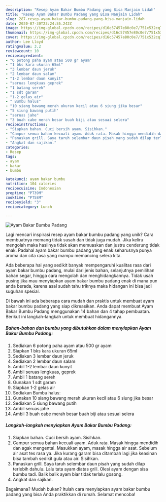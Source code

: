 ```yaml
---
description: "Resep Ayam Bakar Bumbu Padang yang Bisa Manjain Lidah"
title: "Resep Ayam Bakar Bumbu Padang yang Bisa Manjain Lidah"
slug: 287-resep-ayam-bakar-bumbu-padang-yang-bisa-manjain-lidah
date: 2020-07-30T23:24:55.242Z
image: https://img-global.cpcdn.com/recipes/d16c57457e80c0e7/751x532cq70/ayam-bakar-bumbu-padang-foto-resep-utama.jpg
thumbnail: https://img-global.cpcdn.com/recipes/d16c57457e80c0e7/751x532cq70/ayam-bakar-bumbu-padang-foto-resep-utama.jpg
cover: https://img-global.cpcdn.com/recipes/d16c57457e80c0e7/751x532cq70/ayam-bakar-bumbu-padang-foto-resep-utama.jpg
author: Lee Lloyd
ratingvalue: 3.2
reviewcount: 10
recipeingredient:
- "6 potong paha ayam atau 500 gr ayam"
- "1 bks kara ukuran 65ml"
- "3 lembar daun jeruk"
- "2 lembar daun salam"
- "1-2 lembar daun kunyit"
- "seruas lengkuas geprek"
- "1 batang sereh"
- "1 sdt garam"
- "1-2 gelas air"
- " Bumbu halus"
- "10 siang bawang merah ukuran kecil atau 6 siung jika besar"
- "5 siung bawang putih"
- "seruas jahe"
- "3 buah cabe merah besar buah biji atau sesuai selera"
recipeinstructions:
- "Siapkan bahan. Cuci bersih ayam. Sisihkan."
- "Campur semua bahan kecuali ayam. Aduk rata. Masak hingga mendidih dan agak mengental. Masukkan ayam, masak hingga air asat. Sebelum air asat tes rasa ya. Jika kurang garam bisa ditambah lagi jika keasinan bisa tambah sedikit gula atau air. Sisihkan."
- "Panaskan grill. Saya taruh selembar daun pisah yang sudah dilap terlebih dahulu. Lalu tata ayam diatas grill. Olesi ayam dengan sisa bumbu tadi. Balik balik ayam biar tidak terlalu gosong."
- "Angkat dan sajikan."
categories:
- Resep
tags:
- ayam
- bakar
- bumbu

katakunci: ayam bakar bumbu 
nutrition: 104 calories
recipecuisine: Indonesian
preptime: "PT39M"
cooktime: "PT58M"
recipeyield: "3"
recipecategory: Lunch

---
```



![Ayam Bakar Bumbu Padang](https://img-global.cpcdn.com/recipes/d16c57457e80c0e7/751x532cq70/ayam-bakar-bumbu-padang-foto-resep-utama.jpg)

Lagi mencari inspirasi resep ayam bakar bumbu padang yang unik? Cara membuatnya memang tidak susah dan tidak juga mudah. Jika keliru mengolah maka hasilnya tidak akan memuaskan dan justru cenderung tidak enak. Padahal ayam bakar bumbu padang yang enak seharusnya punya aroma dan cita rasa yang mampu memancing selera kita.

Ada beberapa hal yang sedikit banyak mempengaruhi kualitas rasa dari ayam bakar bumbu padang, mulai dari jenis bahan, selanjutnya pemilihan bahan segar, hingga cara mengolah dan menghidangkannya. Tidak usah pusing jika mau menyiapkan ayam bakar bumbu padang enak di mana pun anda berada, karena asal sudah tahu triknya maka hidangan ini bisa jadi suguhan spesial.




Di bawah ini ada beberapa cara mudah dan praktis untuk membuat ayam bakar bumbu padang yang siap dikreasikan. Anda dapat membuat Ayam Bakar Bumbu Padang menggunakan 14 bahan dan 4 tahap pembuatan. Berikut ini langkah-langkah untuk membuat hidangannya.

<!--inarticleads1-->

##### Bahan-bahan dan bumbu yang dibutuhkan dalam menyiapkan Ayam Bakar Bumbu Padang:

1. Sediakan 6 potong paha ayam atau 500 gr ayam
1. Siapkan 1 bks kara ukuran 65ml
1. Sediakan 3 lembar daun jeruk
1. Sediakan 2 lembar daun salam
1. Ambil 1-2 lembar daun kunyit
1. Ambil seruas lengkuas, geprek
1. Ambil 1 batang sereh
1. Gunakan 1 sdt garam
1. Siapkan 1-2 gelas air
1. Sediakan  Bumbu halus:
1. Gunakan 10 siang bawang merah ukuran kecil atau 6 siung jika besar
1. Sediakan 5 siung bawang putih
1. Ambil seruas jahe
1. Ambil 3 buah cabe merah besar buah biji atau sesuai selera




<!--inarticleads2-->

##### Langkah-langkah menyiapkan Ayam Bakar Bumbu Padang:

1. Siapkan bahan. Cuci bersih ayam. Sisihkan.
1. Campur semua bahan kecuali ayam. Aduk rata. Masak hingga mendidih dan agak mengental. Masukkan ayam, masak hingga air asat. Sebelum air asat tes rasa ya. Jika kurang garam bisa ditambah lagi jika keasinan bisa tambah sedikit gula atau air. Sisihkan.
1. Panaskan grill. Saya taruh selembar daun pisah yang sudah dilap terlebih dahulu. Lalu tata ayam diatas grill. Olesi ayam dengan sisa bumbu tadi. Balik balik ayam biar tidak terlalu gosong.
1. Angkat dan sajikan.




Bagaimana? Mudah bukan? Itulah cara menyiapkan ayam bakar bumbu padang yang bisa Anda praktikkan di rumah. Selamat mencoba!
